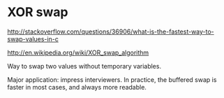 # XOR swap

<http://stackoverflow.com/questions/36906/what-is-the-fastest-way-to-swap-values-in-c>

<http://en.wikipedia.org/wiki/XOR_swap_algorithm>

Way to swap two values without temporary variables.

Major application: impress interviewers. In practice, the buffered swap is faster in most cases, and always more readable.

